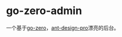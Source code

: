 # go-zero-admin
一个基于[go-zero](https://github.com/zeromicro/go-zero)，[ant-design-pro](https://github.com/ant-design/ant-design-pro)漂亮的后台。
